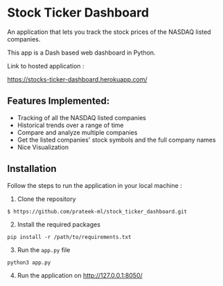 # Stock Ticker Dashboard

An application that lets you track the stock prices of the NASDAQ listed companies.

This app is a Dash based web dashboard in Python.

Link to hosted application : 

https://stocks-ticker-dashboard.herokuapp.com/

## Features Implemented:

- Tracking of all the NASDAQ listed companies
- Historical trends over a range of time
- Compare and analyze multiple companies
- Get the listed companies' stock symbols and the full company names
- Nice Visualization

## Installation

Follow the steps to run the application in your local machine :

1. Clone the repository
```
$ https://github.com/prateek-ml/stock_ticker_dashboard.git
```
2. Install the required packages
```
pip install -r /path/to/requirements.txt
```
3. Run the ```app.py``` file
```
python3 app.py
```
4. Run the application on http://127.0.0.1:8050/
